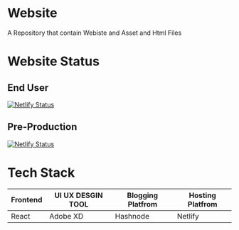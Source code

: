# Website
A Repository that contain  Webiste and Asset and Html Files 
# Website Status 
## End User 
[![Netlify Status](https://api.netlify.com/api/v1/badges/f50d044f-7a47-4f7d-9ce9-ea591f29d02c/deploy-status)](https://app.netlify.com/sites/piyasha/deploys)
## Pre-Production 
[![Netlify Status](https://api.netlify.com/api/v1/badges/deec7261-2405-4825-a6ec-8a468011a748/deploy-status)](https://app.netlify.com/sites/pre-productionwebsite/deploys)
# Tech Stack 
| Frontend | UI UX DESGIN TOOL | Blogging Platfrom|  Hosting Platfrom |
| ------------- | ------------- | ------------- | --------------------|
|  React  |   Adobe XD    |   Hashnode      |    Netlify


